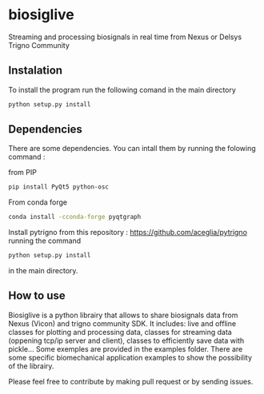 # biosiglive
Streaming and processing biosignals in real time from Nexus or Delsys Trigno Community

## Instalation
To install the program run the following comand in the main directory

```bash
python setup.py install
```

## Dependencies

There are some dependencies. You can intall them by running the folowing command :

from PIP
```bash
pip install PyQt5 python-osc
```

From conda forge

```bash
conda install -cconda-forge pyqtgraph 
```
Install pytrigno from this repository : https://github.com/aceglia/pytrigno running the command 
```bash
python setup.py install
```
in the main directory.

## How to use

Biosiglive is a python librairy that allows to share biosignals data from Nexus (Vicon) and trigno community SDK. It includes: live and offline classes for plotting and processing data, classes for streaming data (oppening tcp/ip server and client), classes to efficiently save data with pickle... Some exemples are provided in the examples folder. There are some specific biomechanical application examples to show the possibility of the librairy.

Please feel free to contribute by making pull request or by sending issues.
